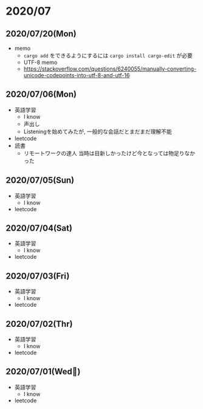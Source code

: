 # 2020/07

## 2020/07/20(Mon)

- memo
  - `cargo add` をできるようにするには `cargo install cargo-edit` が必要
  - UTF-8 memo
   - https://stackoverflow.com/questions/6240055/manually-converting-unicode-codepoints-into-utf-8-and-utf-16

## 2020/07/06(Mon)

- 英語学習
  - I know
  - 声出し
  - Listeningを始めてみたが, 一般的な会話だとまだまだ理解不能
- leetcode
- 読書
  - リモートワークの達人
    当時は目新しかったけど今となっては物足りなかった

## 2020/07/05(Sun)

- 英語学習
  - I know
- leetcode

## 2020/07/04(Sat)

- 英語学習
  - I know
- leetcode

## 2020/07/03(Fri)

- 英語学習
  - I know
- leetcode

## 2020/07/02(Thr)

- 英語学習
  - I know
- leetcode

## 2020/07/01(Wed)

- 英語学習
  - I know
- leetcode
